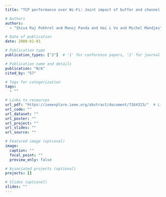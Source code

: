 ```yaml
---
title: "TCP performance over Wi-Fi: Joint impact of buffer and channel losses"

# Authors
authors:
  - "Shiva Raj Pokhrel and Manoj Panda and Hai L Vu and Michel Mandjes"

# Date of publication
date: 2000-01-01

# Publication type
publication_types: ["2"]  # '1' for conference papers, '2' for journal articles, '3' for preprints

# Publication name and details
publication: "N/A"
cited_by: "57"

# Tags for categorization
tags:
  - ""

# Links to resources
url_pdf: "https://ieeexplore.ieee.org/abstract/document/7164323/"  # Link to the resource
url_code: ""
url_dataset: ""
url_poster: ""
url_project: ""
url_slides: ""
url_source: ""

# Featured image (optional)
image:
  caption: ""
  focal_point: ""
  preview_only: false

# Associated projects (optional)
projects: []

# Slides (optional)
slides: ""
---
```

